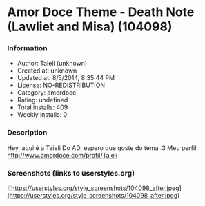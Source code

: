 # Amor Doce Theme - Death Note (Lawliet and Misa) (104098)

### Information
- Author: Taieli (unknown)
- Created at: unknown
- Updated at: 8/5/2014, 8:35:44 PM
- License: NO-REDISTRIBUTION
- Category: amordoce
- Rating: undefined
- Total installs: 409
- Weekly installs: 0


### Description
Hey, aqui é a Taieli Do AD, espero que goste do tema :3
Meu perfil: http://www.amordoce.com/profil/Taieli


### Screenshots (links to userstyles.org)
![https://userstyles.org/style_screenshots/104098_after.jpeg](https://userstyles.org/style_screenshots/104098_after.jpeg)


